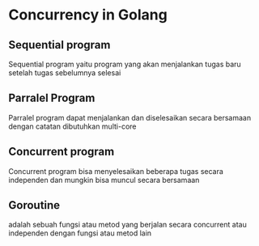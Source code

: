 # Concurrency in Golang

## Sequential program

Sequential program yaitu program yang akan menjalankan tugas baru setelah tugas sebelumnya selesai

## Parralel Program

Parralel program dapat menjalankan dan diselesaikan secara bersamaan dengan catatan dibutuhkan multi-core

## Concurrent program

Concurrent program bisa menyelesaikan beberapa tugas secara independen dan mungkin bisa muncul secara bersamaan

## Goroutine

adalah sebuah fungsi atau metod yang berjalan secara concurrent atau independen dengan fungsi atau metod lain
